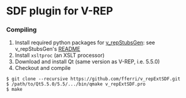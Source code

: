 # SDF plugin for V-REP

### Compiling

1. Install required python packages for [v_repStubsGen](https://github.com/fferri/v_repStubsGen): see v_repStubsGen's [README](https://github.com/fferri/v_repStubsGen/blob/master/README.md)
2. Install `xsltproc` (an XSLT processor)
3. Download and install Qt (same version as V-REP, i.e. 5.5.0)
4. Checkout and compile
```
$ git clone --recursive https://github.com/fferri/v_repExtSDF.git
$ /path/to/Qt5.5.0/5.5/.../bin/qmake v_repExtSDF.pro
$ make
```
